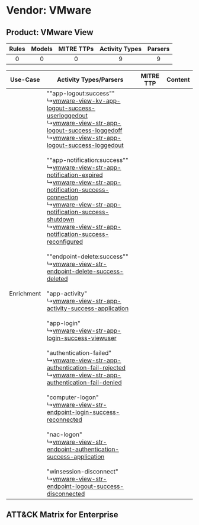 Vendor: VMware
==============
Product: VMware View
--------------------
| Rules | Models | MITRE TTPs | Activity Types | Parsers |
|:-----:|:------:|:----------:|:--------------:|:-------:|
|   0   |   0    |     0      |       9        |    9    |

|  Use-Case  | Activity Types/Parsers    | MITRE TTP | Content    |
|:----------:| ---- | --------- | ---- |
| Enrichment |  ""app-logout:success""<br> ↳[vmware-view-kv-app-logout-success-userloggedout](Ps/pC_vmwareviewkvapplogoutsuccessuserloggedout.md)<br> ↳[vmware-view-str-app-logout-success-loggedoff](Ps/pC_vmwareviewstrapplogoutsuccessloggedoff.md)<br> ↳[vmware-view-str-app-logout-success-loggedout](Ps/pC_vmwareviewstrapplogoutsuccessloggedout.md)<br><br> ""app-notification:success""<br> ↳[vmware-view-str-app-notification-expired](Ps/pC_vmwareviewstrappnotificationexpired.md)<br> ↳[vmware-view-str-app-notification-success-connection](Ps/pC_vmwareviewstrappnotificationsuccessconnection.md)<br> ↳[vmware-view-str-app-notification-success-shutdown](Ps/pC_vmwareviewstrappnotificationsuccessshutdown.md)<br> ↳[vmware-view-str-app-notification-success-reconfigured](Ps/pC_vmwareviewstrappnotificationsuccessreconfigured.md)<br><br> ""endpoint-delete:success""<br> ↳[vmware-view-str-endpoint-delete-success-deleted](Ps/pC_vmwareviewstrendpointdeletesuccessdeleted.md)<br><br> "app-activity"<br> ↳[vmware-view-str-app-activity-success-application](Ps/pC_vmwareviewstrappactivitysuccessapplication.md)<br><br> "app-login"<br> ↳[vmware-view-str-app-login-success-viewuser](Ps/pC_vmwareviewstrapploginsuccessviewuser.md)<br><br> "authentication-failed"<br> ↳[vmware-view-str-app-authentication-fail-rejected](Ps/pC_vmwareviewstrappauthenticationfailrejected.md)<br> ↳[vmware-view-str-app-authentication-fail-denied](Ps/pC_vmwareviewstrappauthenticationfaildenied.md)<br><br> "computer-logon"<br> ↳[vmware-view-str-endpoint-login-success-reconnected](Ps/pC_vmwareviewstrendpointloginsuccessreconnected.md)<br><br> "nac-logon"<br> ↳[vmware-view-str-endpoint-authentication-success-application](Ps/pC_vmwareviewstrendpointauthenticationsuccessapplication.md)<br><br> "winsession-disconnect"<br> ↳[vmware-view-str-endpoint-logout-success-disconnected](Ps/pC_vmwareviewstrendpointlogoutsuccessdisconnected.md)<br> |    | [](RM/r_m_vmware_vmware_view_Enrichment.md) |

ATT&CK Matrix for Enterprise
----------------------------
